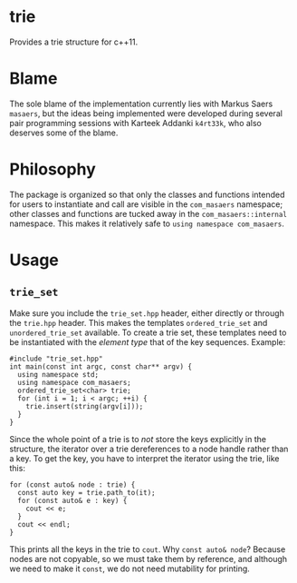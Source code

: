 trie
===
Provides a trie structure for c++11.

Blame
===
The sole blame of the implementation currently lies with Markus Saers `masaers`, but the ideas being implemented were developed during several pair programming sessions with Karteek Addanki `k4rt33k`, who also deserves some of the blame.

Philosophy
===
The package is organized so that only the classes and functions intended for users to instantiate and call are visible in the `com_masaers` namespace; other classes and functions are tucked away in the `com_masaers::internal` namespace. This makes it relatively safe to `using namespace com_masaers`.

Usage
===
`trie_set`
---
Make sure you include the `trie_set.hpp` header, either directly or through the `trie.hpp` header. This makes the templates `ordered_trie_set` and `unordered_trie_set` available. To create a trie set, these templates need to be instantiated with the *element type* that of the key sequences. Example:

    #include "trie_set.hpp"
    int main(const int argc, const char** argv) {
      using namespace std;
      using namespace com_masaers;
      ordered_trie_set<char> trie;
      for (int i = 1; i < argc; ++i) {
        trie.insert(string(argv[i]));
      }
    }

Since the whole point of a trie is to *not* store the keys explicitly in the structure, the iterator over a trie dereferences to a node handle rather than a key. To get the key, you have to interpret the iterator using the trie, like this:

    for (const auto& node : trie) {
      const auto key = trie.path_to(it);
      for (const auto& e : key) {
        cout << e;
      }
      cout << endl;
    }

This prints all the keys in the trie to `cout`. Why `const auto& node`? Because nodes are not copyable, so we must take them by reference, and although we need to make it `const`, we do not need mutability for printing.